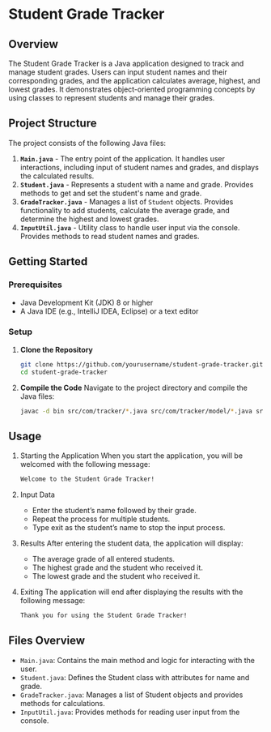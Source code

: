 # Student Grade Tracker

## Overview

The Student Grade Tracker is a Java application designed to track and manage student grades. Users can input student names and their corresponding grades, and the application calculates average, highest, and lowest grades. It demonstrates object-oriented programming concepts by using classes to represent students and manage their grades.

## Project Structure

The project consists of the following Java files:

1. **`Main.java`** - The entry point of the application. It handles user interactions, including input of student names and grades, and displays the calculated results.
2. **`Student.java`** - Represents a student with a name and grade. Provides methods to get and set the student's name and grade.
3. **`GradeTracker.java`** - Manages a list of `Student` objects. Provides functionality to add students, calculate the average grade, and determine the highest and lowest grades.
4. **`InputUtil.java`** - Utility class to handle user input via the console. Provides methods to read student names and grades.

## Getting Started

### Prerequisites

- Java Development Kit (JDK) 8 or higher
- A Java IDE (e.g., IntelliJ IDEA, Eclipse) or a text editor

### Setup

1. **Clone the Repository**

   ```bash
   git clone https://github.com/yourusername/student-grade-tracker.git
   cd student-grade-tracker
   ```

2. **Compile the Code**
   Navigate to the project directory and compile the Java files:
   ```bash
   javac -d bin src/com/tracker/*.java src/com/tracker/model/*.java src/com/tracker/util/*.java
   ```

## Usage

1. Starting the Application
   When you start the application, you will be welcomed with the following message:
   ```bash
   Welcome to the Student Grade Tracker!
   ```

2. Input Data
   - Enter the student’s name followed by their grade.
   - Repeat the process for multiple students.
   - Type exit as the student’s name to stop the input process.

3. Results
   After entering the student data, the application will display:
   - The average grade of all entered students.
   - The highest grade and the student who received it.
   - The lowest grade and the student who received it.

4. Exiting
   The application will end after displaying the results with the following message:
   ```bash
   Thank you for using the Student Grade Tracker!
   ```

## Files Overview

- `Main.java`: Contains the main method and logic for interacting with the user.
- `Student.java`: Defines the Student class with attributes for name and grade.
- `GradeTracker.java`: Manages a list of Student objects and provides methods for calculations.
- `InputUtil.java`: Provides methods for reading user input from the console.

